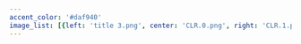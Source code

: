 ```yaml
---
accent_color: '#daf940'
image_list: [{left: 'title 3.png', center: 'CLR.0.png', right: 'CLR.1.png'}, {left: 'CLR.3.png', center: 'CLR.4.png', right: 'CLR.7.png'}]
---
```

